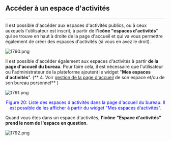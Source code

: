 ## Accéder à un espace d'activités

---


Il est possible d'accéder aux espaces d'activités publics, ou à ceux auxquels l'utilisateur est inscrit, à partir de **l'icône "espaces d'activités**" qui se trouve en haut à droite de la page d'accueil et qui va vous permettre également de créer des espaces d'activités (si vous en avez le droit).

![1790.png](http://www.claroline.net/uploads/custom/images/1790.png)

Il est possible d'accéder également aux espaces d'activités à partir **de la page d'accueil du bureau**. Pour faire cela, il est nécessaire que l'utilisateur ou l'administrateur de la plateforme ajoutent le widget "**Mes espaces d'activités**". (** 4. Voir [gestion de la page d'accueil](/../bureau/accueil_espace_perso.md) de son espace et/ou de son bureau personnel** )

![1791.png](http://www.claroline.net/uploads/custom/images/1791.png)
<p style="text-align: center; color: blue">Figure 20: Liste des espaces d'activités dans la page d'accueil du bureau. Il est possible de les afficher à partir du widget "Mes espaces d'activités".</p>

Quand vous êtes dans un espace d'activités, **l'icône "Espace d'activités" prend le nom de l'espace en question**.

![1792.png](http://www.claroline.net/uploads/custom/images/1792.png)
